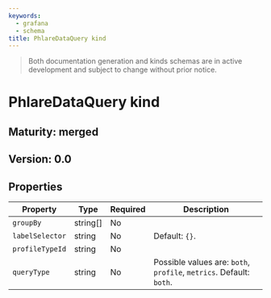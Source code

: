 ```yaml
---
keywords:
  - grafana
  - schema
title: PhlareDataQuery kind
---
```

> Both documentation generation and kinds schemas are in active development and subject to change without prior notice.

# PhlareDataQuery kind

## Maturity: merged
## Version: 0.0

## Properties

| Property        | Type     | Required | Description                                                         |
|-----------------|----------|----------|---------------------------------------------------------------------|
| `groupBy`       | string[] | No       |                                                                     |
| `labelSelector` | string   | No       | Default: `{}`.                                                      |
| `profileTypeId` | string   | No       |                                                                     |
| `queryType`     | string   | No       | Possible values are: `both`, `profile`, `metrics`. Default: `both`. |



